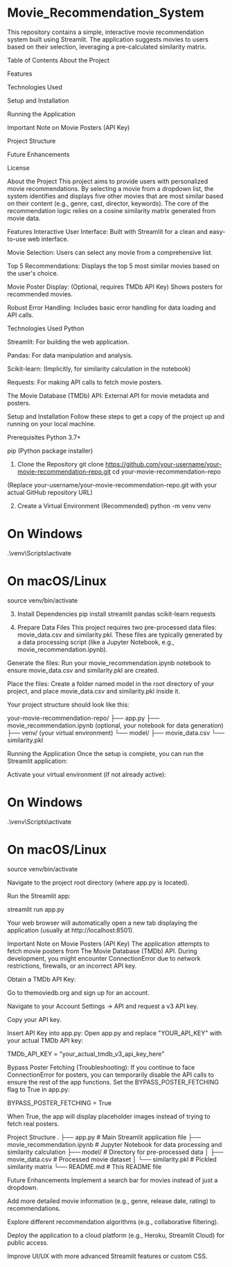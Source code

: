 # Movie_Recommendation_System
This repository contains a simple, interactive movie recommendation system built using Streamlit. The application suggests movies to users based on their selection, leveraging a pre-calculated similarity matrix.

Table of Contents
About the Project

Features

Technologies Used

Setup and Installation

Running the Application

Important Note on Movie Posters (API Key)

Project Structure

Future Enhancements

License

About the Project
This project aims to provide users with personalized movie recommendations. By selecting a movie from a dropdown list, the system identifies and displays five other movies that are most similar based on their content (e.g., genre, cast, director, keywords). The core of the recommendation logic relies on a cosine similarity matrix generated from movie data.

Features
Interactive User Interface: Built with Streamlit for a clean and easy-to-use web interface.

Movie Selection: Users can select any movie from a comprehensive list.

Top 5 Recommendations: Displays the top 5 most similar movies based on the user's choice.

Movie Poster Display: (Optional, requires TMDb API Key) Shows posters for recommended movies.

Robust Error Handling: Includes basic error handling for data loading and API calls.

Technologies Used
Python

Streamlit: For building the web application.

Pandas: For data manipulation and analysis.

Scikit-learn: (Implicitly, for similarity calculation in the notebook)

Requests: For making API calls to fetch movie posters.

The Movie Database (TMDb) API: External API for movie metadata and posters.

Setup and Installation
Follow these steps to get a copy of the project up and running on your local machine.

Prerequisites
Python 3.7+

pip (Python package installer)

1. Clone the Repository
git clone https://github.com/your-username/your-movie-recommendation-repo.git
cd your-movie-recommendation-repo

(Replace your-username/your-movie-recommendation-repo.git with your actual GitHub repository URL)

2. Create a Virtual Environment (Recommended)
python -m venv venv
# On Windows
.\venv\Scripts\activate
# On macOS/Linux
source venv/bin/activate

3. Install Dependencies
pip install streamlit pandas scikit-learn requests

4. Prepare Data Files
This project requires two pre-processed data files: movie_data.csv and similarity.pkl. These files are typically generated by a data processing script (like a Jupyter Notebook, e.g., movie_recommendation.ipynb).

Generate the files: Run your movie_recommendation.ipynb notebook to ensure movie_data.csv and similarity.pkl are created.

Place the files: Create a folder named model in the root directory of your project, and place movie_data.csv and similarity.pkl inside it.

Your project structure should look like this:

your-movie-recommendation-repo/
├── app.py
├── movie_recommendation.ipynb (optional, your notebook for data generation)
├── venv/                      (your virtual environment)
└── model/
    ├── movie_data.csv
    └── similarity.pkl

Running the Application
Once the setup is complete, you can run the Streamlit application:

Activate your virtual environment (if not already active):

# On Windows
.\venv\Scripts\activate
# On macOS/Linux
source venv/bin/activate

Navigate to the project root directory (where app.py is located).

Run the Streamlit app:

streamlit run app.py

Your web browser will automatically open a new tab displaying the application (usually at http://localhost:8501).

Important Note on Movie Posters (API Key)
The application attempts to fetch movie posters from The Movie Database (TMDb) API. During development, you might encounter ConnectionError due to network restrictions, firewalls, or an incorrect API key.

Obtain a TMDb API Key:

Go to themoviedb.org and sign up for an account.

Navigate to your Account Settings -> API and request a v3 API key.

Copy your API key.

Insert API Key into app.py:
Open app.py and replace "YOUR_API_KEY" with your actual TMDb API key:

TMDb_API_KEY = "your_actual_tmdb_v3_api_key_here"

Bypass Poster Fetching (Troubleshooting):
If you continue to face ConnectionError for posters, you can temporarily disable the API calls to ensure the rest of the app functions. Set the BYPASS_POSTER_FETCHING flag to True in app.py:

BYPASS_POSTER_FETCHING = True

When True, the app will display placeholder images instead of trying to fetch real posters.

Project Structure
.
├── app.py                      # Main Streamlit application file
├── movie_recommendation.ipynb  # Jupyter Notebook for data processing and similarity calculation
├── model/                      # Directory for pre-processed data
│   ├── movie_data.csv          # Processed movie dataset
│   └── similarity.pkl          # Pickled similarity matrix
└── README.md                   # This README file

Future Enhancements
Implement a search bar for movies instead of just a dropdown.

Add more detailed movie information (e.g., genre, release date, rating) to recommendations.

Explore different recommendation algorithms (e.g., collaborative filtering).

Deploy the application to a cloud platform (e.g., Heroku, Streamlit Cloud) for public access.

Improve UI/UX with more advanced Streamlit features or custom CSS.

